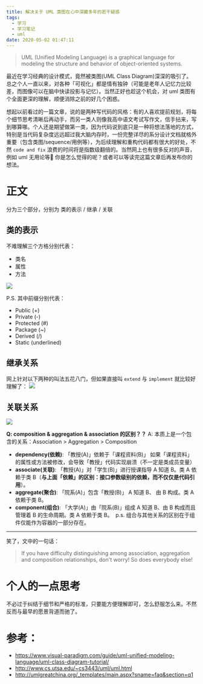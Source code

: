 ```yaml
---
title: 解决关于 UML 类图在心中深藏多年的若干疑惑
tags:
  - 学习
  - 学习笔记
  - uml
date: 2020-05-02 01:47:11
---
```



> UML (Unified Modeling Language) is a graphical language for modeling the structure and behavior of object-oriented systems.

最近在学习经典的设计模式，竟然被类图(UML Class Diagram)深深的吸引了。总之个人一直以来，对各种「可视化」都是情有独钟（可能是老年人记忆力比较差，而图像可以在脑中快读投影与记忆）。当然正好也趁这个机会，对 uml 类图有个全面更深的理解，顺便消除之前的好几个困惑。

想起以前看过的一篇文章，说的是两种写代码的风格：有的人喜欢提前规划，将每个细节思考清晰后再动手，而另一类人则像我高中语文考试写作文，信手拈来，写到哪算哪。个人还是期望做第一类，因为代码说到底只是一种将想法落地的方式，特别是当代码复杂度远远超过我大脑内存时，一份完整详尽的系分设计文档就格外重要（包含类图/sequence/用例等），为后续理解和重构代码都有很大的好处，不然 `code and fix` 浪费的时间将是指数级翻倍的。当然网上也有很多反对的声音，例如 uml 无用论等🤔 你是怎么觉得的呢？或者可以等读完这篇文章后再发布你的想法。

<!--more-->

# 正文
分为三个部分，分别为 类的表示 / 继承 / 关联

## 类的表示
不难理解三个方格分别代表：

- 类名
- 属性
- 方法

![](/images/blog/200104_japan_travel/15883547566041.jpg)

P.S. 其中前缀分别代表：

* Public (+)
* Private (-)
* Protected (#)
* Package (~)
* Derived (/)
* Static (underlined)

## 继承关系
网上针对以下两种的叫法五花八门，但如果直接叫 `extend` 与 `implement` 就比较好理解了：
![](/images/blog/200104_japan_travel/15883538437292.jpg)

## 关联关系

![](/media/16178121126738.jpg)


**Q: composition & aggregation & association 的区别？？**
A: 本质上是一个包含的关系：Association > Aggregation > Composition

- **dependency(依赖)**: 「教授(A)」依赖于「课程资料(B)」 如果「课程资料」的属性或方法被修改，会导致「教授」代码实现崩溃（不一定是类成员变量）
- **associate(关联)**: 「教授(A)」对「学生(B)」进行授课指导 A 知道 B。类 A 依赖于类 B（**与上面「依赖」的区别：接口参数级别的依赖，而不仅仅是代码引用**）。
- **aggregate(聚合)**: 「院系(A)」包含「教授(B)」 A 知道 B、 由 B 构成。类 A 依赖于类 B。
- **component(组合)**: 「大学(A)」由「院系(B)」组成 A 知道 B、由 B 构成而且管理着 B 的生命周期。类 A 依赖于类 B。 
p.s. 组合与其他关系的区别在于组件仅能作为容器的一部分存在。

---

笑了，文中的一句话：
> If you have difficulty distinguishing among association, aggregation and composition relationships, don't worry! So does everybody else!

# 个人的一点思考
不必过于纠结于细节和严格的标准，只要能方便理解即可，怎么舒服怎么来。不然反而与最早的愿景背道而驰了。 

# 参考：
- https://www.visual-paradigm.com/guide/uml-unified-modeling-language/uml-class-diagram-tutorial/
- http://www.cs.utsa.edu/~cs3443/uml/uml.html
- http://umlgreatchina.org/_templates/main.aspx?sname=faq&section=q1


